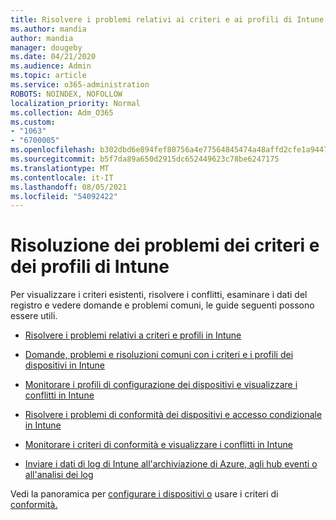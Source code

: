 ```yaml
---
title: Risolvere i problemi relativi ai criteri e ai profili di Intune
ms.author: mandia
author: mandia
manager: dougeby
ms.date: 04/21/2020
ms.audience: Admin
ms.topic: article
ms.service: o365-administration
ROBOTS: NOINDEX, NOFOLLOW
localization_priority: Normal
ms.collection: Adm_O365
ms.custom:
- "1063"
- "6700005"
ms.openlocfilehash: b302dbd6e894fef80756a4e77564845474a48affd2cfe1a944765189395f8f6d
ms.sourcegitcommit: b5f7da89a650d2915dc652449623c78be6247175
ms.translationtype: MT
ms.contentlocale: it-IT
ms.lasthandoff: 08/05/2021
ms.locfileid: "54092422"
---
```

# <a name="troubleshooting-intune-policy-and-profiles"></a>Risoluzione dei problemi dei criteri e dei profili di Intune

Per visualizzare i criteri esistenti, risolvere i conflitti, esaminare i dati del registro e vedere domande e problemi comuni, le guide seguenti possono essere utili.

- [Risolvere i problemi relativi a criteri e profili in Intune](https://docs.microsoft.com/mem/intune/configuration/troubleshoot-policies-in-microsoft-intune)

- [Domande, problemi e risoluzioni comuni con i criteri e i profili dei dispositivi in Intune](https://docs.microsoft.com/intune/device-profile-troubleshoot)

- [Monitorare i profili di configurazione dei dispositivi e visualizzare i conflitti in Intune](https://docs.microsoft.com/intune/device-profile-monitor)

- [Risolvere i problemi di conformità dei dispositivi e accesso condizionale in Intune](https://docs.microsoft.com/intune/troubleshoot-conditional-access)

- [Monitorare i criteri di conformità e visualizzare i conflitti in Intune](https://docs.microsoft.com/intune/compliance-policy-monitor)

- [Inviare i dati di log di Intune all'archiviazione di Azure, agli hub eventi o all'analisi dei log](https://docs.microsoft.com/intune/review-logs-using-azure-monitor)

Vedi la panoramica per [configurare i dispositivi o](https://docs.microsoft.com/intune/device-profiles) usare i criteri di [conformità.](https://docs.microsoft.com/intune/device-compliance-get-started)